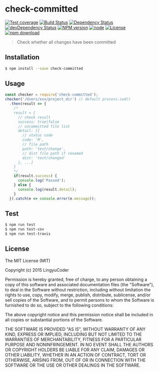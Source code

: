 # check-committed

[![Test coverage](https://img.shields.io/coveralls/LingyuCoder/check-committed.svg?style=flat-square)](https://coveralls.io/r/LingyuCoder/check-committed?branch=master)
[![Build Status](https://travis-ci.org/LingyuCoder/check-committed.png)](https://travis-ci.org/LingyuCoder/check-committed)
[![Dependency Status](https://david-dm.org/LingyuCoder/check-committed.svg)](https://david-dm.org/LingyuCoder/check-committed)
[![devDependency Status](https://david-dm.org/LingyuCoder/check-committed/dev-status.svg)](https://david-dm.org/LingyuCoder/check-committed#info=devDependencies)
[![NPM version](http://img.shields.io/npm/v/check-committed.svg?style=flat-square)](http://npmjs.org/package/check-committed)
[![node](https://img.shields.io/badge/node.js-%3E=_4.0-green.svg?style=flat-square)](http://nodejs.org/download/)
[![License](http://img.shields.io/npm/l/check-committed.svg?style=flat-square)](LICENSE)
[![npm download](https://img.shields.io/npm/dm/check-committed.svg?style=flat-square)](https://npmjs.org/package/check-committed)

> Check whether all changes have been committed

## Installation

```bash
$ npm install --save check-committed
```

## Usage

```javascript
const checker = require('check-committed');
checker('/Users/xxx/project_dir') // default process.cwd()
  .then(result => {
    /*
    result = {
      // check result
      success: true|false
      // uncommitted file list
      detail: [{
        // status code
        code: 'M',
        // file path
        path: 'test/change',
        // dist file path if renamed
        dist: 'test/changed'
      }, ...]
    }
    */
    if(result.success) {
      console.log('Passed');
    } else {
      console.log(result.detail);
    }
  }).catch(e => console.error(e.message));
```

## Test

```bash
$ npm run test
$ npm run test-cov
$ npm run test-travis
```

## License

The MIT License (MIT)

Copyright (c) 2015 LingyuCoder

Permission is hereby granted, free of charge, to any person obtaining a copy
of this software and associated documentation files (the "Software"), to deal
in the Software without restriction, including without limitation the rights
to use, copy, modify, merge, publish, distribute, sublicense, and/or sell
copies of the Software, and to permit persons to whom the Software is
furnished to do so, subject to the following conditions:

The above copyright notice and this permission notice shall be included in all
copies or substantial portions of the Software.

THE SOFTWARE IS PROVIDED "AS IS", WITHOUT WARRANTY OF ANY KIND, EXPRESS OR
IMPLIED, INCLUDING BUT NOT LIMITED TO THE WARRANTIES OF MERCHANTABILITY,
FITNESS FOR A PARTICULAR PURPOSE AND NONINFRINGEMENT. IN NO EVENT SHALL THE
AUTHORS OR COPYRIGHT HOLDERS BE LIABLE FOR ANY CLAIM, DAMAGES OR OTHER
LIABILITY, WHETHER IN AN ACTION OF CONTRACT, TORT OR OTHERWISE, ARISING FROM,
OUT OF OR IN CONNECTION WITH THE SOFTWARE OR THE USE OR OTHER DEALINGS IN THE
SOFTWARE.
